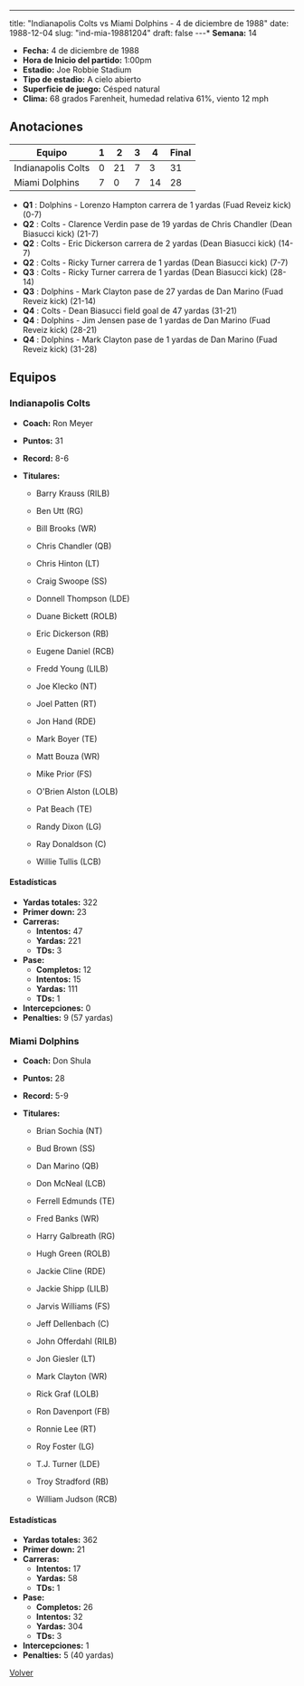 ---
title: "Indianapolis Colts vs Miami Dolphins - 4 de diciembre de 1988"
date: 1988-12-04
slug: "ind-mia-19881204"
draft: false
---* **Semana:** 14
* **Fecha:** 4 de diciembre de 1988
* **Hora de Inicio del partido:** 1:00pm
* **Estadio:** Joe Robbie Stadium
* **Tipo de estadio:** A cielo abierto
* **Superficie de juego:** Césped natural
* **Clima:** 68 grados Farenheit, humedad relativa 61%, viento 12 mph




## Anotaciones
| Equipo | 1 | 2 | 3 | 4 | Final |
|--------|---|---|---|---|-------|
| Indianapolis Colts  | 0 | 21 | 7 | 3  | 31 |
| Miami Dolphins  | 7 | 0 | 7 | 14  | 28 |
* **Q1** : Dolphins - Lorenzo Hampton carrera de 1 yardas (Fuad Reveiz kick) (0-7)
* **Q2** : Colts - Clarence Verdin pase de 19 yardas de Chris Chandler (Dean Biasucci kick) (21-7)
* **Q2** : Colts - Eric Dickerson carrera de 2 yardas (Dean Biasucci kick) (14-7)
* **Q2** : Colts - Ricky Turner carrera de 1 yardas (Dean Biasucci kick) (7-7)
* **Q3** : Colts - Ricky Turner carrera de 1 yardas (Dean Biasucci kick) (28-14)
* **Q3** : Dolphins - Mark Clayton pase de 27 yardas de Dan Marino (Fuad Reveiz kick) (21-14)
* **Q4** : Colts - Dean Biasucci field goal de 47 yardas (31-21)
* **Q4** : Dolphins - Jim Jensen pase de 1 yardas de Dan Marino (Fuad Reveiz kick) (28-21)
* **Q4** : Dolphins - Mark Clayton pase de 1 yardas de Dan Marino (Fuad Reveiz kick) (31-28)


## Equipos


### Indianapolis Colts
* **Coach:** Ron Meyer
* **Puntos:** 31
* **Record:** 8-6
* **Titulares:** 

  * Barry Krauss (RILB) 

  * Ben Utt (RG) 

  * Bill Brooks (WR) 

  * Chris Chandler (QB) 

  * Chris Hinton (LT) 

  * Craig Swoope (SS) 

  * Donnell Thompson (LDE) 

  * Duane Bickett (ROLB) 

  * Eric Dickerson (RB) 

  * Eugene Daniel (RCB) 

  * Fredd Young (LILB) 

  * Joe Klecko (NT) 

  * Joel Patten (RT) 

  * Jon Hand (RDE) 

  * Mark Boyer (TE) 

  * Matt Bouza (WR) 

  * Mike Prior (FS) 

  * O'Brien Alston (LOLB) 

  * Pat Beach (TE) 

  * Randy Dixon (LG) 

  * Ray Donaldson (C) 

  * Willie Tullis (LCB) 

#### Estadísticas
* **Yardas totales:** 322
* **Primer down:** 23
* **Carreras:**
  * **Intentos:** 47
  * **Yardas:** 221
  * **TDs:** 3
* **Pase:**
  * **Completos:** 12
  * **Intentos:** 15
  * **Yardas:** 111
  * **TDs:** 1
* **Intercepciones:** 0
* **Penalties:** 9 (57 yardas)

### Miami Dolphins
* **Coach:** Don Shula
* **Puntos:** 28
* **Record:** 5-9
* **Titulares:** 

  * Brian Sochia (NT) 

  * Bud Brown (SS) 

  * Dan Marino (QB) 

  * Don McNeal (LCB) 

  * Ferrell Edmunds (TE) 

  * Fred Banks (WR) 

  * Harry Galbreath (RG) 

  * Hugh Green (ROLB) 

  * Jackie Cline (RDE) 

  * Jackie Shipp (LILB) 

  * Jarvis Williams (FS) 

  * Jeff Dellenbach (C) 

  * John Offerdahl (RILB) 

  * Jon Giesler (LT) 

  * Mark Clayton (WR) 

  * Rick Graf (LOLB) 

  * Ron Davenport (FB) 

  * Ronnie Lee (RT) 

  * Roy Foster (LG) 

  * T.J. Turner (LDE) 

  * Troy Stradford (RB) 

  * William Judson (RCB) 

#### Estadísticas
* **Yardas totales:** 362
* **Primer down:** 21
* **Carreras:**
  * **Intentos:** 17
  * **Yardas:** 58
  * **TDs:** 1
* **Pase:**
  * **Completos:** 26
  * **Intentos:** 32
  * **Yardas:** 304
  * **TDs:** 3
* **Intercepciones:** 1
* **Penalties:** 5 (40 yardas)


[Volver](/historia/1988)
